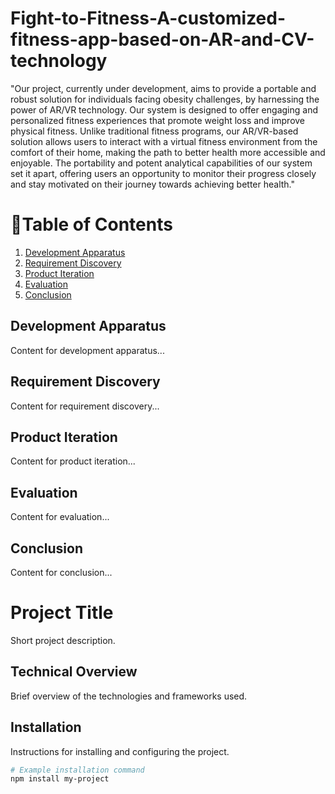 # Fight-to-Fitness-A-customized-fitness-app-based-on-AR-and-CV-technology

"Our project, currently under development, aims to provide a portable and robust solution for individuals facing obesity challenges, by harnessing the power of AR/VR technology. Our system is designed to offer engaging and personalized fitness experiences that promote weight loss and improve physical fitness. Unlike traditional fitness programs, our AR/VR-based solution allows users to interact with a virtual fitness environment from the comfort of their home, making the path to better health more accessible and enjoyable. The portability and potent analytical capabilities of our system set it apart, offering users an opportunity to monitor their progress closely and stay motivated on their journey towards achieving better health."

# 📑Table of Contents
1. [Development Apparatus](#development-apparatus)
2. [Requirement Discovery](#requirement-discovery)
3. [Product Iteration](#product-iteration)
4. [Evaluation](#evaluation)
5. [Conclusion](#conclusion)

## Development Apparatus
Content for development apparatus...

## Requirement Discovery
Content for requirement discovery...

## Product Iteration
Content for product iteration...

## Evaluation
Content for evaluation...

## Conclusion
Content for conclusion...

# Project Title

Short project description.

## Technical Overview

Brief overview of the technologies and frameworks used.

## Installation

Instructions for installing and configuring the project.

```bash
# Example installation command
npm install my-project

